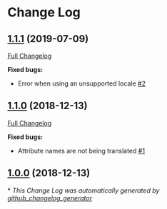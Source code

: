 # Change Log

## [1.1.1](https://github.com/kaishiyoku/laravel-color-validation/tree/1.1.1) (2019-07-09)
[Full Changelog](https://github.com/kaishiyoku/laravel-color-validation/compare/1.1.0...1.1.1)

**Fixed bugs:**

- Error when using an unsupported locale [\#2](https://github.com/Kaishiyoku/laravel-color-validation/issues/2)

## [1.1.0](https://github.com/kaishiyoku/laravel-color-validation/tree/1.1.0) (2018-12-13)
[Full Changelog](https://github.com/kaishiyoku/laravel-color-validation/compare/1.0.0...1.1.0)

**Fixed bugs:**

- Attribute names are not being translated [\#1](https://github.com/Kaishiyoku/laravel-color-validation/issues/1)

## [1.0.0](https://github.com/kaishiyoku/laravel-color-validation/tree/1.0.0) (2018-12-13)


\* *This Change Log was automatically generated by [github_changelog_generator](https://github.com/skywinder/Github-Changelog-Generator)*